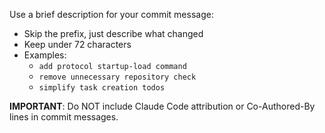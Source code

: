 Use a brief description for your commit message:
- Skip the prefix, just describe what changed
- Keep under 72 characters
- Examples:
  - `add protocol startup-load command`
  - `remove unnecessary repository check`
  - `simplify task creation todos`

**IMPORTANT**: Do NOT include Claude Code attribution or Co-Authored-By lines in commit messages.